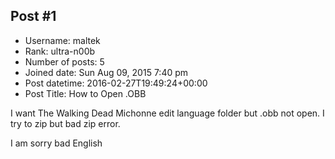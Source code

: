 ## Post #1
- Username: maltek
- Rank: ultra-n00b
- Number of posts: 5
- Joined date: Sun Aug 09, 2015 7:40 pm
- Post datetime: 2016-02-27T19:49:24+00:00
- Post Title: How to Open .OBB

I want The Walking Dead Michonne edit language folder but .obb not open. I try to zip but bad zip error. 

I am sorry bad English
